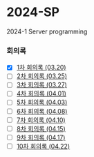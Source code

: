 # 2024-SP
2024-1 Server programming

### 회의록
- [x] [1차 회의록 (03.20)](./회의록/팀프로젝트%20지도%20활동보고서(03.20).pdf)
- [ ] [2차 회의록 (03.25)](./회의록/팀프로젝트%20지도%20활동보고서(03.25).pdf)
- [ ] [3차 회의록 (03.27)](./회의록/팀프로젝트%20지도%20활동보고서(03.27).pdf)
- [ ] [4차 회의록 (04.01)](./회의록/팀프로젝트%20지도%20활동보고서(04.01).pdf)
- [ ] [5차 회의록 (04.03)](./회의록/팀프로젝트%20지도%20활동보고서(04.03).pdf)
- [ ] [6차 회의록 (04.08)](./회의록/팀프로젝트%20지도%20활동보고서(04.08).pdf)
- [ ] [7차 회의록 (04.10)](./회의록/팀프로젝트%20지도%20활동보고서(04.10).pdf)
- [ ] [8차 회의록 (04.15)](./회의록/팀프로젝트%20지도%20활동보고서(04.15).pdf)
- [ ] [9차 회의록 (04.17)](./회의록/팀프로젝트%20지도%20활동보고서(04.17).pdf)
- [ ] [10차 회의록 (04.22)](./회의록/팀프로젝트%20지도%20활동보고서(04.22).pdf)